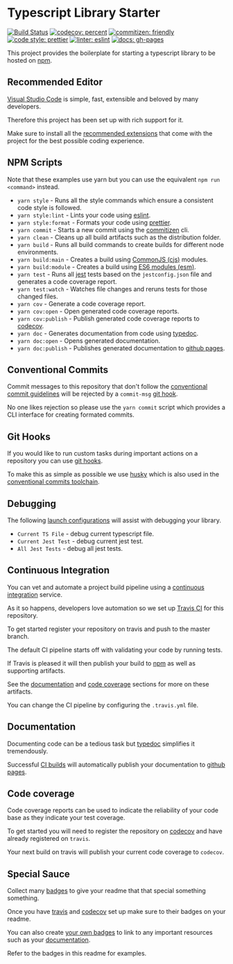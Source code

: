 # Typescript Library Starter

[![Build Status](https://travis-ci.org/amaya-loves-tea/typescript-library-starter.svg?branch=master)](https://travis-ci.org/amaya-loves-tea/typescript-library-starter)
[![codecov: percent](https://codecov.io/gh/amaya-loves-tea/typescript-library-starter/branch/master/graph/badge.svg)](https://codecov.io/gh/amaya-loves-tea/typescript-library-starter)
[![commitizen: friendly](https://img.shields.io/badge/commitizen-friendly-brightgreen.svg)](http://commitizen.github.io/cz-cli/)
[![code style: prettier](https://img.shields.io/badge/code_style-prettier-ff69b4.svg?style=flat-square)](https://github.com/prettier/prettier)
[![linter: eslint](https://img.shields.io/badge/linter-eslint-blue.svg)](https://github.com/typescript-eslint/typescript-eslint)
[![docs: gh-pages](https://img.shields.io/badge/docs-gh--pages-blue.svg)](https://amaya-loves-tea.github.io/typescript-library-starter/)

This project provides the boilerplate for starting a typescript library to be hosted on [npm](https://www.npmjs.com/).

## Recommended Editor

[Visual Studio Code](https://code.visualstudio.com/) is simple, fast, extensible and beloved by many developers.

Therefore this project has been set up with rich support for it.

Make sure to install all the [recommended extensions](https://code.visualstudio.com/docs/editor/extension-gallery#_recommended-extensions) that come with the project for the best possible coding experience.

## NPM Scripts

Note that these examples use yarn but you can use the equivalent `npm run <command>` instead.

- `yarn style` - Runs all the style commands which ensure a consistent code style is followed.
- `yarn style:lint` - Lints your code using [eslint](https://github.com/typescript-eslint/typescript-eslint).
- `yarn style:format` - Formats your code using [prettier](https://prettier.io/).
- `yarn commit` - Starts a new commit using the [commitizen](https://github.com/commitizen/cz-cli) cli.
- `yarn clean` - Cleans up all build artifacts such as the distribution folder.
- `yarn build` - Runs all build commands to create builds for different node environments.
- `yarn build:main` - Creates a build using [CommonJS (cjs)](https://flaviocopes.com/commonjs/) modules.
- `yarn build:module` - Creates a build using [ES6 modules (esm)](https://exploringjs.com/es6/ch_core-features.html#sec_from-cjs-to-esm).
- `yarn test` - Runs all [jest](https://jestjs.io/en/) tests based on the `jestconfig.json` file and generates a code coverage report.
- `yarn test:watch` - Watches file changes and reruns tests for those changed files.
- `yarn cov` - Generate a code coverage report.
- `yarn cov:open` - Open generated code coverage reports.
- `yarn cov:publish` - Publish generated code coverage reports to [codecov](https://codecov.io/).
- `yarn doc` - Generates documentation from code using [typedoc](https://typedoc.org/).
- `yarn doc:open` - Opens generated documentation.
- `yarn doc:publish` - Publishes generated documentation to [github pages](https://pages.github.com/).

## Conventional Commits

Commit messages to this repository that don't follow the [conventional commit guidelines](https://www.conventionalcommits.org/en/) will be rejected by a `commit-msg` [git hook](#Git-Hooks).

No one likes rejection so please use the `yarn commit` script which provides a CLI interface for creating formated commits.

## Git Hooks

If you would like to run custom tasks during important actions on a repository you can use [git hooks](https://git-scm.com/book/en/v2/Customizing-Git-Git-Hooks).

To make this as simple as possible we use [husky](https://github.com/typicode/husky) which is also used in the [conventional commits toolchain](#Conventional-Commits).

## Debugging

The following [launch configurations](https://code.visualstudio.com/docs/editor/debugging) will assist with debugging your library.

- `Current TS File` - debug current typescript file.
- `Current Jest Test` - debug current jest test.
- `All Jest Tests` - debug all jest tests.

## Continuous Integration

You can vet and automate a project build pipeline using a [continuous integration](https://www.thoughtworks.com/continuous-integration) service.

As it so happens, developers love automation so we set up [Travis CI](https://travis-ci.org/) for this repository.

To get started register your repository on travis and push to the master branch.

The default CI pipeline starts off with validating your code by running tests.

If Travis is pleased it will then publish your build to [npm](https://www.npmjs.com/) as well as supporting artifacts.

See the [documentation](#Documentation) and [code coverage](#Code-Coverage) sections for more on these artifacts.

You can change the CI pipeline by configuring the `.travis.yml` file.

## Documentation

Documenting code can be a tedious task but [typedoc](https://typedoc.org/) simplifies it tremendously.

Successful [CI builds](#Continuous-Integration) will automatically publish your documentation to [github pages](https://pages.github.com/).

## Code coverage

Code coverage reports can be used to indicate the reliability of your code base as they indicate your test coverage.

To get started you will need to register the repository on [codecov](https://codecov.io/) and have already registered on `travis`.

Your next build on travis will publish your current code coverage to `codecov`.

## Special Sauce

Collect many [badges](https://www.freecodecamp.org/news/how-to-use-badges-to-stop-feeling-like-a-noob-d4e6600d37d2/) to give your readme that that special something something.

Once you have [travis](#Continuous-Integration) and [codecov](#Code-coverage) set up make sure to their badges on your readme.

You can also create [your own badges](https://shields.io/) to link to any important resources such as your [documentation](#Documentation).

Refer to the badges in this readme for examples.
